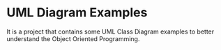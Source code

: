 # UML Diagram Examples

It is a project that contains some UML Class Diagram examples to better understand the Object Oriented Programming.
